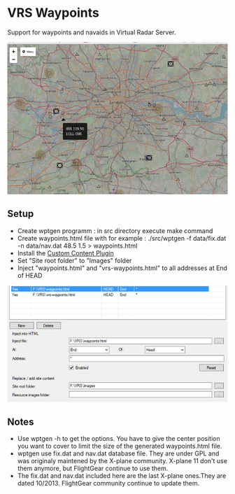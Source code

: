 # VRS Waypoints
Support for waypoints and navaids in Virtual Radar Server.

![Example](example.png)

## Setup
  * Create wptgen programm : in src directory execute make command
  * Create waypoints.html file with for example : ./src/wptgen -f data/fix.dat -n data/nav.dat 48.5 1.5 > waypoints.html
  * Install the [Custom Content Plugin](http://www.virtualradarserver.co.uk/Documentation/CustomContent/Default.aspx)
  * Set "Site root folder" to "Images" folder
  * Inject "waypoints.html" and "vrs-waypoints.html" to all addresses at End of HEAD

  ![Setup](setup.png)

## Notes
 * Use wptgen -h to get the options. You have to give the center position you want to cover to limit the size of the generated waypoints.html file.
 * wptgen use fix.dat and nav.dat database file. They are under GPL and was originaly maintened by the X-plane community. X-plane 11 don't use them anymore, but FlightGear continue to use them.
 * The fix.dat and nav.dat included here are the last X-plane ones.They are dated 10/2013. FlightGear community continue to update them.
